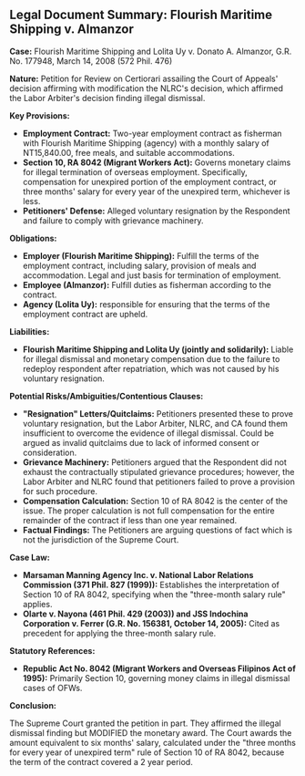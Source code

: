 ## Legal Document Summary: Flourish Maritime Shipping v. Almanzor

**Case:** Flourish Maritime Shipping and Lolita Uy v. Donato A. Almanzor, G.R. No. 177948, March 14, 2008 (572 Phil. 476)

**Nature:** Petition for Review on Certiorari assailing the Court of Appeals' decision affirming with modification the NLRC's decision, which affirmed the Labor Arbiter's decision finding illegal dismissal.

**Key Provisions:**

*   **Employment Contract:** Two-year employment contract as fisherman with Flourish Maritime Shipping (agency) with a monthly salary of NT15,840.00, free meals, and suitable accommodations.
*   **Section 10, RA 8042 (Migrant Workers Act):**  Governs monetary claims for illegal termination of overseas employment.  Specifically, compensation for unexpired portion of the employment contract, or three months' salary for every year of the unexpired term, whichever is less.
*   **Petitioners' Defense:**  Alleged voluntary resignation by the Respondent and failure to comply with grievance machinery.

**Obligations:**

*   **Employer (Flourish Maritime Shipping):** Fulfill the terms of the employment contract, including salary, provision of meals and accommodation.  Legal and just basis for termination of employment.
*   **Employee (Almanzor):**  Fulfill duties as fisherman according to the contract.
*   **Agency (Lolita Uy):** responsible for ensuring that the terms of the employment contract are upheld.

**Liabilities:**

*   **Flourish Maritime Shipping and Lolita Uy (jointly and solidarily):** Liable for illegal dismissal and monetary compensation due to the failure to redeploy respondent after repatriation, which was not caused by his voluntary resignation.

**Potential Risks/Ambiguities/Contentious Clauses:**

*   **"Resignation" Letters/Quitclaims:**  Petitioners presented these to prove voluntary resignation, but the Labor Arbiter, NLRC, and CA found them insufficient to overcome the evidence of illegal dismissal. Could be argued as invalid quitclaims due to lack of informed consent or consideration.
*   **Grievance Machinery:** Petitioners argued that the Respondent did not exhaust the contractually stipulated grievance procedures; however, the Labor Arbiter and NLRC found that petitioners failed to prove a provision for such procedure.
*   **Compensation Calculation:** Section 10 of RA 8042 is the center of the issue. The proper calculation is not full compensation for the entire remainder of the contract if less than one year remained.
* **Factual Findings:** The Petitioners are arguing questions of fact which is not the jurisdiction of the Supreme Court.

**Case Law:**

*   **Marsaman Manning Agency Inc. v. National Labor Relations Commission (371 Phil. 827 (1999)):** Establishes the interpretation of Section 10 of RA 8042, specifying when the "three-month salary rule" applies.
*   **Olarte v. Nayona (461 Phil. 429 (2003)) and JSS Indochina Corporation v. Ferrer (G.R. No. 156381, October 14, 2005):**  Cited as precedent for applying the three-month salary rule.

**Statutory References:**

*   **Republic Act No. 8042 (Migrant Workers and Overseas Filipinos Act of 1995):** Primarily Section 10, governing money claims in illegal dismissal cases of OFWs.

**Conclusion:**

The Supreme Court granted the petition in part. They affirmed the illegal dismissal finding but MODIFIED the monetary award. The Court awards the amount equivalent to six months' salary, calculated under the "three months for every year of unexpired term" rule of Section 10 of RA 8042, because the term of the contract covered a 2 year period.
